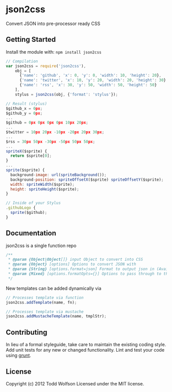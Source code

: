 # json2css

Convert JSON into pre-processor ready CSS

## Getting Started
Install the module with: `npm install json2css`

```javascript
// Compilation
var json2css = require('json2css'),
    obj = [
      {'name': 'github', 'x': 0, 'y': 0, 'width': 10, 'height': 20},
      {'name': 'twitter', 'x': 10, 'y': 20, 'width': 20, 'height': 30},
      {'name': 'rss', 'x': 30, 'y': 50, 'width': 50, 'height': 50}
    ],
    stylus = json2css(obj, {'format': 'stylus'});

// Result (stylus)
$github_x = 0px;
$github_y = 0px;
...
$github = 0px 0px 0px 0px 10px 20px;
...
$twitter = 10px 20px -10px -20px 20px 30px;
...
$rss = 30px 50px -30px -50px 50px 50px;
...
spriteX($sprite) {
  return $sprite[0];
}
...
sprite($sprite) {
  background-image: url(spriteBackground());
  background-position: spriteOffsetX($sprite) spriteOffsetY($sprite);
  width: spriteWidth($sprite);
  height: spriteHeight($sprite);
}

// Inside of your Stylus
.githubLogo {
  sprite($github);
}
```

## Documentation
json2css is a single function repo
```js
/**
 * @param {Object|Object[]} input Object to convert into CSS
 * @param {Object} [options] Options to convert JSON with
 * @param {String} [options.format=json] Format to output json in (Available: json, less, sass, scss, stylus)
 * @param {Mixed} [options.formatOpts={}] Options to pass through to the formatter
 */
```

New templates can be added dynamically via
```js
// Processes template via function
json2css.addTemplate(name, fn);

// Processes template via mustache
json2css.addMustacheTemplate(name, tmplStr);
```

## Contributing
In lieu of a formal styleguide, take care to maintain the existing coding style. Add unit tests for any new or changed functionality. Lint and test your code using [grunt](https://github.com/cowboy/grunt).

## License
Copyright (c) 2012 Todd Wolfson
Licensed under the MIT license.
